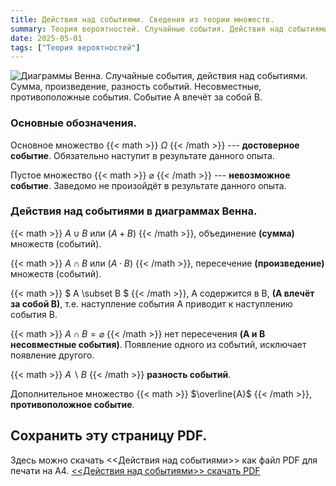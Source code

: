 ```yaml
---
title: Действия над событиями. Сведения из теории множеств.
summary: Теория вероятностей. Случайные события. Действия над событиями. Диаграммы Эйлера-Венна.
date: 2025-05-01
tags: ["Теория вероятностей"]
---
```


![Диаграммы Венна. Случайные события, действия над событиями. Сумма, произведение, разность событий. Несовместные, противоположные события. Событие A влечёт за собой B.](/uploads/img25may/diagrammy-venna.webp "Диаграммы Венна.")

### Основные обозначения.

Основное множество {{< math >}} $\Omega$ {{< /math >}} --- **достоверное событие**. Обязательно наступит в результате данного опыта.

Пустое множество {{< math >}} $\varnothing$ {{< /math >}} --- **невозможное событие**. Заведомо не произойдёт в результате данного опыта.

### Действия над событиями в диаграммах Венна.

{{< math >}} $A \cup  B$ или $(A+B)$ {{< /math >}}, объединение **(сумма)** множеств (событий).

{{< math >}} $A \cap B$ или $(A \cdot B)$ {{< /math >}}, пересечение **(произведение)** множеств (событий).

{{< math >}} $ A \subset B $ {{< /math >}}, A содержится в B, **(A влечёт за собой B)**, т.е. наступление события A приводит к наступлению события B.

{{< math >}} $A \cap B = \varnothing$ {{< /math >}} нет пересечения **(A и B несовместные события)**. Появление одного из событий, исключает появление другого.

{{< math >}} $A \backslash B$ {{< /math >}} **разность событий**. 

Дополнительное множество {{< math >}} $\overline{A}$ {{< /math >}}, **противоположное событие**.

##  Сохранить эту страницу PDF.

Здесь можно скачать <<Действия над событиями>> как файл PDF для печати на A4. [ <<Действия над событиями>> скачать PDF](/post/2025/march/actions-on-events/Actions-on-events.pdf)